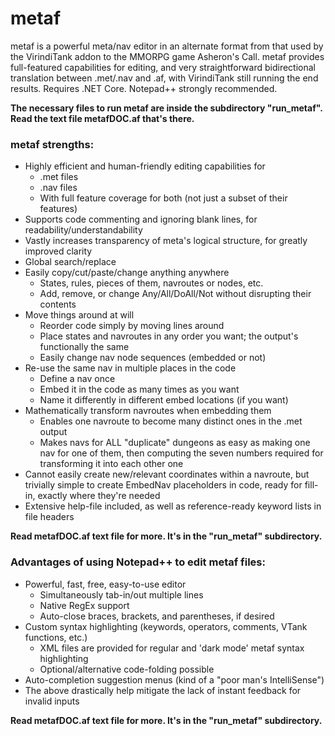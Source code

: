 # metaf
metaf is a powerful meta/nav editor in an alternate format from that used by the VirindiTank addon to the MMORPG game Asheron's Call. metaf provides full-featured capabilities for editing, and very straightforward bidirectional translation between .met/.nav and .af, with VirindiTank still running the end results. Requires .NET Core. Notepad++ strongly recommended.

**The necessary files to run metaf are inside the subdirectory "run_metaf". Read the text file metafDOC.af that's there.**

### metaf strengths:
* Highly efficient and human-friendly editing capabilities for
  - .met files
  - .nav files
  - With full feature coverage for both (not just a subset of their features)
* Supports code commenting and ignoring blank lines, for readability/understandability
* Vastly increases transparency of meta's logical structure, for greatly improved clarity
* Global search/replace
* Easily copy/cut/paste/change anything anywhere
  - States, rules, pieces of them, navroutes or nodes, etc.
  - Add, remove, or change Any/All/DoAll/Not without disrupting their contents
* Move things around at will
  - Reorder code simply by moving lines around
  - Place states and navroutes in any order you want; the output's functionally the same
  - Easily change nav node sequences (embedded or not)
* Re-use the same nav in multiple places in the code
  - Define a nav once
  - Embed it in the code as many times as you want
  - Name it differently in different embed locations (if you want)
* Mathematically transform navroutes when embedding them
  - Enables one navroute to become many distinct ones in the .met output
  - Makes navs for ALL "duplicate" dungeons as easy as making one nav for one of them, then computing the seven numbers required for transforming it into each other one
* Cannot easily create new/relevant coordinates within a navroute, but trivially simple to create EmbedNav placeholders in code, ready for fill-in, exactly where they're needed
* Extensive help-file included, as well as reference-ready keyword lists in file headers

**Read metafDOC.af text file for more. It's in the "run_metaf" subdirectory.**

### Advantages of using Notepad++ to edit metaf files:
* Powerful, fast, free, easy-to-use editor
  - Simultaneously tab-in/out multiple lines
  - Native RegEx support
  - Auto-close braces, brackets, and parentheses, if desired
* Custom syntax highlighting (keywords, operators, comments, VTank functions, etc.)
  - XML files are provided for regular and 'dark mode' metaf syntax highlighting
  - Optional/alternative code-folding possible
* Auto-completion suggestion menus (kind of a "poor man's IntelliSense")
* The above drastically help mitigate the lack of instant feedback for invalid inputs

**Read metafDOC.af text file for more. It's in the "run_metaf" subdirectory.**
